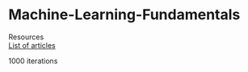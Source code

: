 # Machine-Learning-Fundamentals
Resources <br>
[List of articles](https://i.am.ai/roadmap/#machine-learning-roadmap)













1000 iterations
